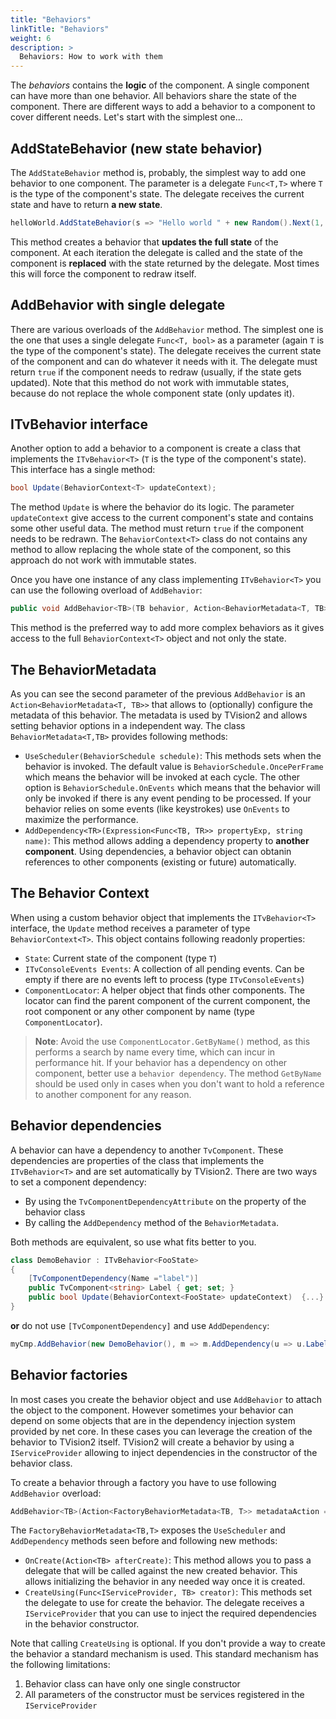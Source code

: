 ```yaml
---
title: "Behaviors"
linkTitle: "Behaviors"
weight: 6
description: >
  Behaviors: How to work with them
---
```


The _behaviors_ contains the **logic** of the component. A single component can have more than one behavior. All behaviors share the state of the component. There are different ways to add a behavior to a component to cover different needs. Let's start with the simplest one...

## AddStateBehavior (new state behavior)

The `AddStateBehavior` method is, probably, the simplest way to add one behavior to one component. The parameter is a delegate `Func<T,T>` where `T` is the type of the component's state. The delegate receives the current state and have to return **a new state**.

```csharp
helloWorld.AddStateBehavior(s => "Hello world " + new Random().Next(1, 1000) + "    ");
```

This method creates a behavior that **updates the full state** of the component. At each iteration the delegate is called and the state of the component is **replaced** with the state returned by the delegate. Most times this will force the component to redraw itself.

## AddBehavior with single delegate

There are various overloads of the `AddBehavior` method. The simplest one is the one that uses a single delegate `Func<T, bool>` as a parameter (again `T` is the type of the component's state). The delegate receives the current state of the component and can do whatever it needs with it. The delegate must return `true` if the component needs to redraw (usually, if the state gets updated). Note that this method do not work with immutable states, because do not replace the whole component state (only updates it).

## ITvBehavior<T> interface

Another option to add a behavior to a component is create a class that implements the `ITvBehavior<T>` (`T` is the type of the component's state). This interface has a single method:

```csharp
bool Update(BehaviorContext<T> updateContext);
```

The method `Update` is where the behavior do its logic. The parameter `updateContext` give access to the current component's state and contains some other useful data. The method must return `true` if the component needs to be redrawn. The `BehaviorContext<T>` class do not contains any method to allow replacing the whole state of the component, so this approach do not work with immutable states.

Once you have one instance of any class implementing `ITvBehavior<T>` you can use the following overload of `AddBehavior`:

```csharp
public void AddBehavior<TB>(TB behavior, Action<BehaviorMetadata<T, TB>> metadataAction = null) where TB: ITvBehavior<T>
```

This method is the preferred way to add more complex behaviors as it gives access to the full `BehaviorContext<T>` object and not only the state.

## The BehaviorMetadata

As you can see the second parameter of the previous `AddBehavior` is an `Action<BehaviorMetadata<T, TB>>` that allows to (optionally) configure the metadata of this behavior. The metadata is used by TVision2 and allows setting behavior options in a independent way. The class `BehaviorMetadata<T,TB>` provides following methods:

* `UseScheduler(BehaviorSchedule schedule)`: This methods sets when the behavior is invoked. The default value is `BehaviorSchedule.OncePerFrame` which means the behavior will be invoked at each cycle. The other option is `BehaviorSchedule.OnEvents` which means that the behavior will only be invoked if there is any event pending to be processed. If your behavior relies on some events (like keystrokes) use `OnEvents` to maximize the performance.
* `AddDependency<TR>(Expression<Func<TB, TR>> propertyExp, string name)`: This method allows adding a dependency property to **another component**. Using dependencies, a behavior object can obtanin references to other components (existing or future) automatically.

## The Behavior Context

When using a custom behavior object that implements the `ITvBehavior<T>` interface, the `Update` method receives a parameter of type `BehaviorContext<T>`. This object contains following readonly properties:

* `State`: Current state of the component (type `T`)
* `ITvConsoleEvents Events`: A collection of all pending events. Can be empty if there are no events left to process (type `ITvConsoleEvents`)
* `ComponentLocator`: A helper object that finds other components. The locator can find the parent component of the current component, the root component or any other component by name (type `ComponentLocator`).

> **Note**: Avoid the use `ComponentLocator.GetByName()` method, as this performs a search by name every time, which can incur in performance hit. If your behavior has a dependency on other component, better use a `behavior dependency`. The method `GetByName` should be used only in cases when you don't want to hold a reference to another component for any reason.

## Behavior dependencies

A behavior can have a dependency to another `TvComponent`. These dependencies are properties of the class that implements the `ITvBehavior<T>` and are set automatically by TVision2. There are two ways to set a component dependency:

* By using the `TvComponentDependencyAttribute` on the property of the behavior class
* By calling the `AddDependency` method of the `BehaviorMetadata`.

Both methods are equivalent, so use what fits better to you.

```csharp
class DemoBehavior : ITvBehavior<FooState>
{     
    [TvComponentDependency(Name ="label")]
    public TvComponent<string> Label { get; set; }
    public bool Update(BehaviorContext<FooState> updateContext)  {...}
}
```

**or** do not use `[TvComponentDependency]` and use `AddDependency`:

```csharp
myCmp.AddBehavior(new DemoBehavior(), m => m.AddDependency(u => u.Label, "label"));
```  

## Behavior factories

In most cases you create the behavior object and use `AddBehavior` to attach the object to the component. However sometimes your behavior can depend on some objects that are in the dependency injection system provided by net core. In these cases you can leverage the creation of the behavior to TVision2 itself. TVision2 will create a behavior by using a `IServiceProvider` allowing to inject dependencies in the constructor of the behavior class.

To create a behavior through a factory you have to use following `AddBehavior` overload:

```csharp
AddBehavior<TB>(Action<FactoryBehaviorMetadata<TB, T>> metadataAction = null) where TB : ITvBehavior<T>
```

The `FactoryBehaviorMetadata<TB,T>` exposes the `UseScheduler` and `AddDependency` methods seen before and following new methods:

* `OnCreate(Action<TB> afterCreate)`: This method allows you to pass a delegate that will be called against the new created behavior. This allows initializing the behavior in any needed way once it is created.
* `CreateUsing(Func<IServiceProvider, TB> creator)`: This methods set the delegate to use for create the behavior. The delegate receives a `IServiceProvider` that you can use to inject the required dependencies in the behavior constructor.

Note that calling `CreateUsing` is optional. If you don't provide a way to create the behavior a standard mechanism is used. This standard mechanism has the following limitations:

1. Behavior class can have only one single constructor
2. All parameters of the constructor must be services registered in the `IServiceProvider`




